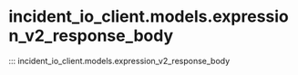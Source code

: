 # incident_io_client.models.expression_v2_response_body

::: incident_io_client.models.expression_v2_response_body